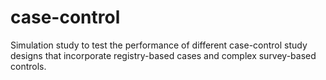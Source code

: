 # case-control
Simulation study to test the performance of different case-control study designs that incorporate registry-based cases and complex survey-based controls. 
